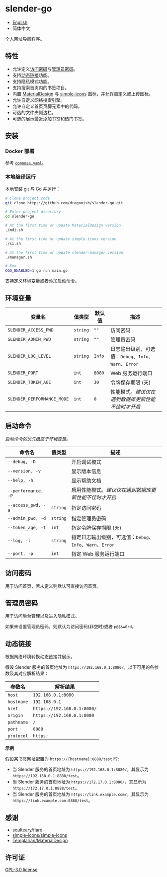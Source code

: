 # slender-go

- [English](./README.md)
- 简体中文

个人网址导航程序。

## 特性

- 允许定义[访问密码](#访问密码)与[管理员密码](#管理员密码)。
- 支持[动态链接](#动态链接)功能。
- 支持隐私模式功能。
- 支持搜索首页内的书签项目。
- 内置 [MaterialDesign](https://github.com/Templarian/MaterialDesign) 与 [simple-icons](https://github.com/simple-icons/simple-icons) 图标，并允许自定义或上传图标。
- 允许自定义网络搜索引擎。
- 允许自定义首页页脚元素中的代码。
- 可选的文件夹侧边栏。
- 可选的展示最近添加书签和热门书签。

## 安装

### Docker 部署

参考 [`compose.yaml`](./compose.yaml)。

### 本地编译运行

本地安装 [git](https://git-scm.com) 与 [Go](https://go.dev) 并运行：

```bash
# Clone project code
git clone https://github.com/dragonish/slender-go.git

# Enter project directory
cd slender-go

# At the first time or update MaterialDesign version
./mdi.sh

# At the first time or update simple-icons version
./si.sh

# At the first time or update slender-manager version
./manager.sh

# Run
CGO_ENABLED=1 go run main.go
```

支持定义[环境变量](#环境变量)或者添加[启动命令](#启动命令)。

## 环境变量

| 变量名 | 值类型 | 默认值 | 描述 |
| --- | --- | --- | --- |
| `SLENDER_ACCESS_PWD` | `string` | `""` | 访问密码 |
| `SLENDER_ADMIN_PWD` | `string` | `""` | 管理员密码 |
| `SLENDER_LOG_LEVEL` | `string` | `Info` | 日志输出级别，可选值：`Debug`、`Info`、`Warn`、`Error` |
| `SLENDER_PORT` | `int` | `8080` | Web 服务运行端口 |
| `SLENDER_TOKEN_AGE` | `int` | `30` | 令牌保存期限 (天) |
| `SLENDER_PERFORMANCE_MODE` | `int` | `0` | 性能模式。*建议仅在遇到数据库更新性能不佳时才开启* |

## 启动命令

*启动命令的优先级高于环境变量。*

| 命令名 | 值类型 | 描述 |
| --- | --- | --- |
| `--debug, -D` || 开启调试模式 |
| `--version, -v` || 显示版本信息 |
| `--help, -h` || 显示帮助文档 |
| `--performance, -P` || 启用性能模式。*建议仅在遇到数据库更新性能不佳时才开启* |
| `--access_pwd, -a` | `string` | 指定访问密码 |
| `--admin_pwd, -d` | `string` | 指定管理员密码 |
| `--token_age, -t` | `int` | 指定令牌保存期限 (天) |
| `--log, -l` | `string` | 指定日志输出级别，可选值：`Debug`、`Info`、`Warn`、`Error` |
| `--port, -p` | `int` | 指定 Web 服务运行端口 |

## 访问密码

用于访问首页，若未定义则默认可直接访问首页。

## 管理员密码

用于访问后台管理以及进入隐私模式。

如果未设置管理员密码，则默认为访问密码(非空时)或者 `p@$$w0rd`。

## 动态链接

根据网络环境转换动态链接并展示。

假设 Slender 服务的首页地址为 `https://192.168.0.1:8080/`，以下可用的各参数及其对应解析结果：

| 参数名 | 解析结果 |
| --- | --- |
| `host` | `192.168.0.1:8080` |
| `hostname` | `192.168.0.1` |
| `href` | `https://192.168.0.1:8080/` |
| `origin` | `https://192.168.0.1:8080` |
| `pathname` | `/` |
| `port` | `8080` |
| `protocol` | `https:` |

**示例**

假设某书签网址配置为 `https://{hostname}:8888/test` 时:

- 当 Slender 服务的首页地址为 `https://192.168.0.1:8080/`，其显示为 `https://192.168.0.1:8888/test`。
- 当 Slender 服务的首页地址为 `https://172.17.0.1:8080/`，其显示为 `https://172.17.0.1:8888/test`。
- 当 Slender 服务的首页地址为 `https://link.example.com/`，其显示为 `https://link.example.com:8888/test`。


## 感谢

- [soulteary/flare](https://github.com/soulteary/flare)
- [simple-icons/simple-icons](https://github.com/simple-icons/simple-icons)
- [Templarian/MaterialDesign](https://github.com/Templarian/MaterialDesign)

## 许可证

[GPL-3.0 license](./LICENSE)
